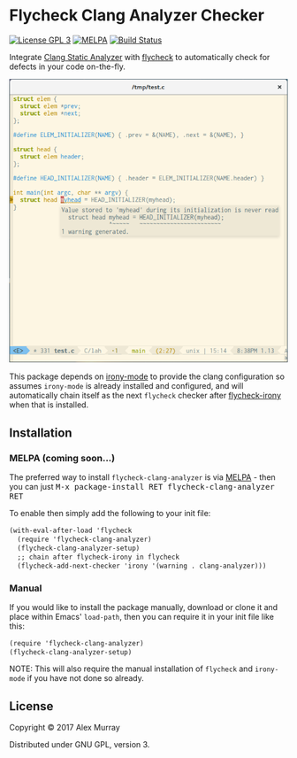 # Flycheck Clang Analyzer Checker

[![License GPL 3](https://img.shields.io/badge/license-GPL_3-green.svg)](http://www.gnu.org/licenses/gpl-3.0.txt)
[![MELPA](http://melpa.org/packages/flycheck-clang-analyzer-badge.svg)](http://melpa.org/#/flycheck-clang-analyzer)
[![Build Status](https://travis-ci.org/alexmurray/flycheck-clang-analyzer.svg?branch=master)](https://travis-ci.org/alexmurray/flycheck-clang-analyzer)

Integrate [Clang Static Analyzer](https://clang-analyzer.llvm.org/)
with [flycheck](http://www.flycheck.org) to automatically check for defects in
your code on-the-fly.

![flycheck-clang-analyzer screenshot](screenshots/flycheck-clang-analyzer.png)

This package depends on [irony-mode](https://github.com/Sarcasm/irony-mode/) to
provide the clang configuration so assumes `irony-mode` is already installed
and configured, and will automatically chain itself as the next `flycheck`
checker after [flycheck-irony](https://github.com/Sarcasm/flycheck-irony/) when
that is installed.

## Installation

### MELPA (coming soon...)

The preferred way to install `flycheck-clang-analyzer` is via
[MELPA](http://melpa.org) - then you can just <kbd>M-x package-install RET
flycheck-clang-analyzer RET</kbd>

To enable then simply add the following to your init file:

```emacs-lisp
(with-eval-after-load 'flycheck
  (require 'flycheck-clang-analyzer)
  (flycheck-clang-analyzer-setup)
  ;; chain after flycheck-irony in flycheck
  (flycheck-add-next-checker 'irony '(warning . clang-analyzer)))
```

### Manual

If you would like to install the package manually, download or clone it and
place within Emacs' `load-path`, then you can require it in your init file like
this:

```emacs-lisp
(require 'flycheck-clang-analyzer)
(flycheck-clang-analyzer-setup)
```

NOTE: This will also require the manual installation of `flycheck` and
`irony-mode` if you have not done so already.

## License

Copyright © 2017 Alex Murray

Distributed under GNU GPL, version 3.
